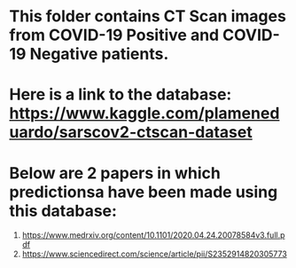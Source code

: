 # This folder contains CT Scan images from COVID-19 Positive and COVID-19 Negative patients.
# Here is a link to the database: https://www.kaggle.com/plameneduardo/sarscov2-ctscan-dataset
# Below are 2 papers in which predictionsa have been made using this database:
1. https://www.medrxiv.org/content/10.1101/2020.04.24.20078584v3.full.pdf
2. https://www.sciencedirect.com/science/article/pii/S2352914820305773
